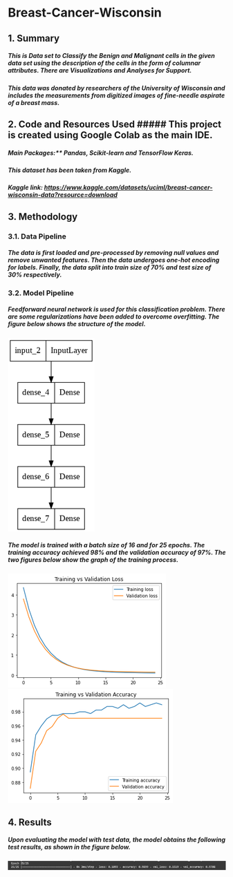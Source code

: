 # Breast-Cancer-Wisconsin

## 1. Summary
##### This is Data set to Classify the Benign and Malignant cells in the given data set using the description of the cells in the form of columnar attributes. There are Visualizations and Analyses for Support.
##### This data was donated by researchers of the University of Wisconsin and includes the measurements from digitized images of fine-needle aspirate of a breast mass.

## 2. Code and Resources Used ##### This project is created using Google Colab as the main IDE.
##### Main Packages:** Pandas, Scikit-learn and TensorFlow Keras.
##### This dataset has been taken from Kaggle.
##### Kaggle link: https://www.kaggle.com/datasets/uciml/breast-cancer-wisconsin-data?resource=download

## 3. Methodology
### 3.1. Data Pipeline
##### The data is first loaded and pre-processed by removing null values and remove unwanted features. Then the data undergoes one-hot encoding for labels. Finally, the data split into train size of 70% and test size of 30% respectively.

### 3.2. Model Pipeline
##### Feedforward neural network is used for this classification problem. There are some regularizations have been added to overcome overfitting. The figure below shows the structure of the model.

![Model Structure](img/model.png)

##### The model is trained with a batch size of 16 and for 25 epochs. The training accuracy achieved 98% and the validation accuracy of 97%. The two figures below show the graph of the training process.

![Loss Graph](img/training_vs_validation_loss.png) ![Accuracy Graph](img/training_vs_validation_accuracy.png)

## 4. Results
##### Upon evaluating the model with test data, the model obtains the following test results, as shown in the figure below.

![Test Result](img/final_epoch.png)
